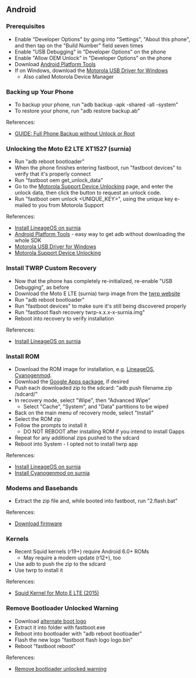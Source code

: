 ## Android

### Prerequisites

* Enable "Developer Options" by going into "Settings", "About this phone", and then tap on the "Build Number" field seven times
* Enable "USB Debugging" in "Developer Options" on the phone
* Enable "Allow OEM Unlock" in "Developer Options" on the phone
* Download [Android Platform Tools](https://developer.android.com/studio/releases/platform-tools.html#download)
* If on Windows, download the [Motorola USB Driver for Windows](http://www.teamandroid.com/2015/06/24/moto-e-2015-usb-drivers-download)
  * Also called Motorola Device Manager

### Backing up Your Phone

* To backup your phone, run "adb backup -apk -shared -all -system"
* To restore your phone, run "adb restore backup.ab"

References:
* [GUIDE: Full Phone Backup without Unlock or Root](https://forum.xda-developers.com/galaxy-nexus/general/guide-phone-backup-unlock-root-t1420351)

### Unlocking the Moto E2 LTE XT1527 (surnia)

* Run "adb reboot bootloader"
* When the phone finishes entering fastboot, run "fastboot devices" to verify that it's properly connect
* Run "fastboot oem get_unlock_data"
* Go to the [Motorola Support Device Unlocking](http://motorola-global-portal.custhelp.com/app/standalone/bootloader/unlock-your-device-a) page, and enter the unlock data, then click the button to request an unlock code.
* Run "fastboot oem unlock <UNIQUE_KEY>", using the unique key e-mailed to you from Motorola Support

References:
* [Install LineageOS on surnia](https://wiki.lineageos.org/devices/surnia/install)
* [Android Platform Tools](https://developer.android.com/studio/releases/platform-tools.html#download) - easy way to get adb without downloading the whole SDK
* [Motorola USB Driver for Windows](http://www.teamandroid.com/2015/06/24/moto-e-2015-usb-drivers-download)
* [Motorola Support Device Unlocking](http://motorola-global-portal.custhelp.com/app/standalone/bootloader/unlock-your-device-a)

### Install TWRP Custom Recovery

* Now that the phone has completely re-initialized, re-enable "USB Debugging", as before
* Download the Moto E LTE (surnia) twrp image from the [twrp website](http://twrp.me/)
* Run "adb reboot bootloader"
* Run "fastboot devices" to make sure it's still being discovered properly
* Run "fastboot flash recovery twrp-x.x.x-x-surnia.img"
* Reboot into recovery to verify installation

References:
* [Install LineageOS on surnia](https://wiki.lineageos.org/devices/surnia/install)

### Install ROM

* Download the ROM image for installation, e.g. [LineageOS](https://download.lineageos.org/surnia), [Cyanogenmod](https://forum.xda-developers.com/moto-e-2015/orig-development/rom-cyanogenmod-13-moto-e-lte-t3329100).
* Download the [Google Apps package](http://opengapps.org/?api=7.1&variant=micro), if desired
* Push each downloaded zip to the sdcard: "adb push filename.zip /sdcard/"
* In recovery mode, select "Wipe", then "Advanced Wipe"
  * Select "Cache", "System", and "Data" partitions to be wiped
* Back on the main menu of recovery mode, select "Install"
* Select the ROM zip
* Follow the prompts to install it
  * DO NOT REBOOT after installing ROM if you intend to install Gapps
* Repeat for any additional zips pushed to the sdcard
* Reboot into System - I opted not to install twrp app

References:
* [Install LineageOS on surnia](https://wiki.lineageos.org/devices/surnia/install)
* [Install Cyanogenmod on surnia](https://forum.xda-developers.com/moto-e-2015/orig-development/rom-cyanogenmod-13-moto-e-lte-t3329100)

### Modems and Basebands

* Extract the zip file and, while booted into fastboot, run "2.flash.bat"

References:
* [Download firmware](https://forum.xda-developers.com/moto-e-2015/general/moto-e-2015-modems-t3296044)

### Kernels

* Recent Squid kernels (r19+) require Android 6.0+ ROMs
  * May require a modem update (r12+), too
* Use adb to push the zip to the sdcard
* Use twrp to install it

References:
* [Squid Kernel for Moto E LTE (2015)](https://forum.xda-developers.com/moto-e-2015/orig-development/squid-kernel-moto-e-lte-2015-t3072209)

### Remove Bootloader Unlocked Warning

* Download [alternate boot logo](http://www.mediafire.com/download/1x0s6gbxmrw5x0r/Moto-E-2015-logo.zip)
* Extract it into folder with fastboot.exe
* Reboot into bootloader with "adb reboot bootloader"
* Flash the new logo "fastboot flash logo logo.bin"
* Reboot "fastboot reboot"

References:
* [Remove bootloader unlocked warning](http://www.droidviews.com/how-to-remove-bootloader-unlocked-warning-on-moto-e-2015/)
